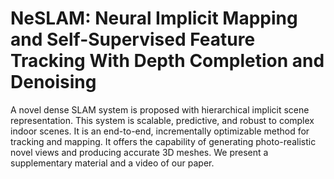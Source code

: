 # NeSLAM: Neural Implicit Mapping and Self-Supervised Feature Tracking With Depth Completion and Denoising
A novel dense SLAM system is proposed with hierarchical implicit scene representation. This system is scalable, predictive, and robust to complex indoor scenes. It is an end-to-end, incrementally optimizable method for tracking and mapping. It offers the capability of generating photo-realistic novel views and producing accurate 3D meshes.
We present a supplementary material and a video of our paper.
